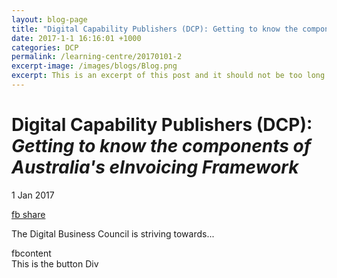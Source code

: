 ```yaml
---
layout: blog-page
title: "Digital Capability Publishers (DCP): Getting to know the components of Australia's eInvoicing Framework Alt View"
date: 2017-1-1 16:16:01 +1000
categories: DCP
permalink: /learning-centre/20170101-2
excerpt-image: /images/blogs/Blog.png
excerpt: This is an excerpt of this post and it should not be too long otherwise it will look poor on the website.
---
```


# Digital Capability Publishers (DCP): *Getting to know the components of Australia's eInvoicing Framework*

1 Jan 2017

[fb share](http://m.facebook.com/sharer.php?u={{site}}&t={{title}}&sv={{excerpt-image})

The Digital Business Council is striving towards...

  <!-- You can use Open Graph tags to customize link previews. Learn more: https://developers.facebook.com/docs/sharing/webmasters -->
  <meta property="og:url"           content="https://digital-business-council.github.com/learning-centre/20170101-1" />
  <meta property="og:type"          content="website" />
  <meta property="og:title"         content="DBC Blog" />
  <meta property="og:description"   content="Your description" />
  <meta property="og:image"         content="https://digital-business-council.github.com/images/blogs/Blog.png" />

  <!-- Load Facebook SDK for JavaScript -->
  <div id="fb-root">fbcontent</div>
  <script>(function(d, s, id) {
    var js, fjs = d.getElementsByTagName(s)[0];
    if (d.getElementById(id)) return;
    js = d.createElement(s); js.id = id;
    js.src = "//connect.facebook.net/en_US/sdk.js#xfbml=1";
    fjs.parentNode.insertBefore(js, fjs);
  }(document, 'script', 'facebook-jssdk'));</script>

  <!-- Your share button code -->
  <div class="fb-share-button" 
    data-href="https://digital-business-council.github.com/learning-centre/20170101-1" 
    data-layout="button_count">
    This is the button Div
  </div>


